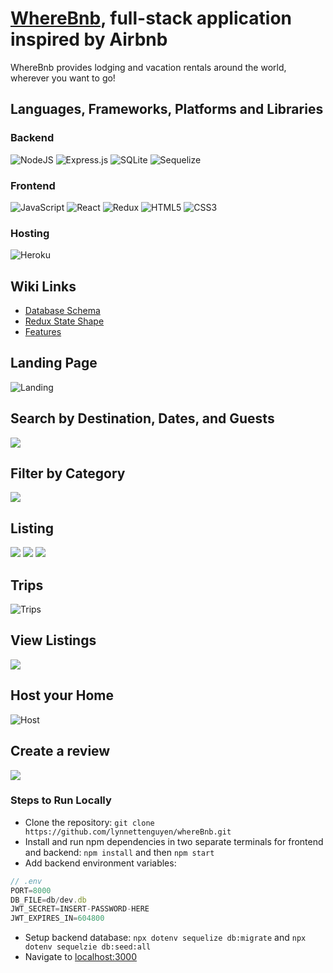 # [WhereBnb](https://where-bnb-app.herokuapp.com/), full-stack application inspired by Airbnb

WhereBnb provides lodging and vacation rentals around the world, wherever you want to go!

##  Languages, Frameworks, Platforms and Libraries
### Backend
![NodeJS](https://img.shields.io/badge/node.js-6DA55F?style=for-the-badge&logo=node.js&logoColor=white) ![Express.js](https://img.shields.io/badge/express.js-%23404d59.svg?style=for-the-badge&logo=express&logoColor=%2361DAFB) ![SQLite](https://img.shields.io/badge/sqlite-%2307405e.svg?style=for-the-badge&logo=sqlite&logoColor=white) ![Sequelize](https://img.shields.io/badge/Sequelize-52B0E7?style=for-the-badge&logo=Sequelize&logoColor=white)

### Frontend
![JavaScript](https://img.shields.io/badge/javascript-%23323330.svg?style=for-the-badge&logo=javascript&logoColor=%23F7DF1E) ![React](https://img.shields.io/badge/react-%2320232a.svg?style=for-the-badge&logo=react&logoColor=%2361DAFB)  ![Redux](https://img.shields.io/badge/redux-%23593d88.svg?style=for-the-badge&logo=redux&logoColor=white) ![HTML5](https://img.shields.io/badge/html5-%23E34F26.svg?style=for-the-badge&logo=html5&logoColor=white) ![CSS3](https://img.shields.io/badge/css3-%231572B6.svg?style=for-the-badge&logo=css3&logoColor=white) <a href='https://github.com/shivamkapasia0' target="_blank"><img alt='' src='https://img.shields.io/badge/Google_Maps API-100000?style=for-the-badge&logo=&logoColor=FFFFFF&labelColor=34A853&color=34A853'/></a>

### Hosting
![Heroku](https://img.shields.io/badge/heroku-%23430098.svg?style=for-the-badge&logo=heroku&logoColor=white)

## Wiki Links
- [Database Schema](https://github.com/lynnettenguyen/airBnb_project/wiki/Database-Schema)
- [Redux State Shape](https://github.com/lynnettenguyen/airBnb_project/wiki/Redux-State-Shape)
- [Features](https://github.com/lynnettenguyen/airBnb_project/wiki/Features-List)

## Landing Page
![Landing](https://user-images.githubusercontent.com/98368183/192944793-01b2e42f-5a7d-4915-a7e0-790246997c03.png)

## Search by Destination, Dates, and Guests
![](https://user-images.githubusercontent.com/98368183/193676635-fec23e5d-ef32-4338-b74a-832696284fbd.png)

## Filter by Category
![](https://user-images.githubusercontent.com/98368183/192944868-83deea3d-e140-402f-8fcd-c004f3216161.png)

## Listing
![](https://user-images.githubusercontent.com/98368183/196592327-801bba74-e76d-4cc6-b6d5-15690d4594ce.png)
![](https://user-images.githubusercontent.com/98368183/196592354-463287a3-f945-4505-bc4e-4188e04ba55c.png)
![](https://user-images.githubusercontent.com/98368183/192944946-a5702bd7-3464-4a0c-a795-c8d8bb05d506.png)

## Trips
![Trips](https://user-images.githubusercontent.com/98368183/194404318-536f2859-a3ac-4499-bbf3-4ac01ef0a743.png)

## View Listings
![](https://user-images.githubusercontent.com/98368183/196592607-b1c04b41-1339-45ca-a175-763700b79d32.png)

## Host your Home
![Host](https://user-images.githubusercontent.com/98368183/182081916-edf00c58-defe-4653-a02e-deceb21b5faa.png)

## Create a review
![](https://user-images.githubusercontent.com/98368183/192949996-328e74ea-e82a-4817-82f9-ae425a012179.png)


### Steps to Run Locally
- Clone the repository: ```git clone https://github.com/lynnettenguyen/whereBnb.git```
- Install and run npm dependencies in two separate terminals for frontend and backend: ```npm install``` and then ```npm start```
- Add backend environment variables:
```js
// .env
PORT=8000
DB_FILE=db/dev.db
JWT_SECRET=INSERT-PASSWORD-HERE
JWT_EXPIRES_IN=604800
```
- Setup backend database: ```npx dotenv sequelize db:migrate``` and ```npx dotenv sequelzie db:seed:all```
- Navigate to [localhost:3000](http://localhost:3000/)
